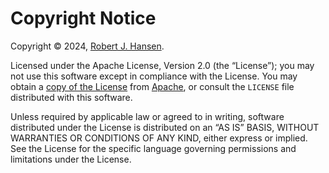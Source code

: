# Copyright Notice

Copyright © 2024, [Robert J. Hansen](mailto:rob@hansen.engineering?subject=Module-demo%20copyright).

Licensed under the Apache License, Version 2.0 (the “License”); you may not use this software except in compliance with the License. You may obtain a [copy of the License](https://www.apache.org/licenses/LICENSE-2.0) from [Apache](https://www.apache.org), or consult the `LICENSE` file distributed with this software.

Unless required by applicable law or agreed to in writing, software distributed under the License is distributed on an “AS IS” BASIS, WITHOUT WARRANTIES OR CONDITIONS OF ANY KIND, either express or implied. See the License for the specific language governing permissions and limitations under the License.